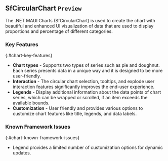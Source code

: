 ## SfCircularChart `Preview`
The .NET MAUI Charts (SfCircularChart) is used to create the chart with beautiful and enhanced UI visualization of data that are used to display proportions and percentage of different categories.

### Key Features
{:#chart-key-features}

* **Chart types** - Supports two types of series such as pie and doughnut. Each series presents data in a unique way and it is designed to be more user-friendly.
* **Interaction** - The circular chart selection, tooltips, and explode user interaction features significantly improves the end-user experience.
* **Legends** - Display additional information about the data points of chart series, which can be wrapped or scrolled, if an item exceeds the available bounds.
* **Customization** - User friendly and provides various options to customize chart features like title, legends, and data labels.

### Known Framework Issues
{:#chart-known-framework-issues}

* Legend provides a limited number of customization options for dynamic updates.